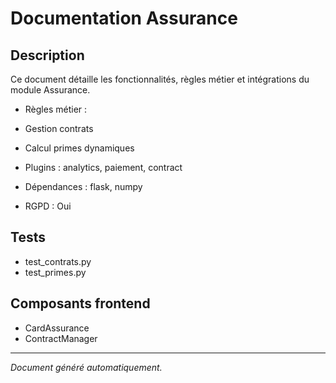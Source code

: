 # Documentation Assurance

## Description
Ce document détaille les fonctionnalités, règles métier et intégrations du module Assurance.

- Règles métier :
- Gestion contrats
- Calcul primes dynamiques


- Plugins : analytics, paiement, contract
- Dépendances : flask, numpy
- RGPD : Oui

## Tests
- test_contrats.py
- test_primes.py


## Composants frontend
- CardAssurance
- ContractManager


---
*Document généré automatiquement.*